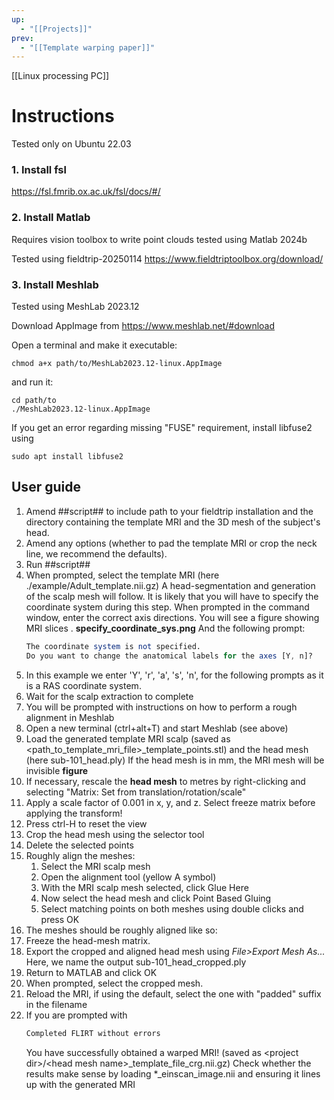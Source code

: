 ```yaml
---
up:
  - "[[Projects]]"
prev:
  - "[[Template warping paper]]"
---
```

[[Linux processing PC]]


# Instructions
Tested only on Ubuntu 22.03

### 1. Install fsl
https://fsl.fmrib.ox.ac.uk/fsl/docs/#/
### 2. Install Matlab
Requires vision toolbox to write point clouds
tested using Matlab 2024b

Tested using fieldtrip-20250114 https://www.fieldtriptoolbox.org/download/
### 3. Install Meshlab
Tested using MeshLab 2023.12
 
Download AppImage from https://www.meshlab.net/#download

Open a terminal and make it executable:

```shell
chmod a+x path/to/MeshLab2023.12-linux.AppImage
```

and run it:
```shell
cd path/to
./MeshLab2023.12-linux.AppImage
```

If you get an error regarding missing "FUSE" requirement, install libfuse2 using
```shell
sudo apt install libfuse2
```

## User guide

1. Amend ##script## to include path to your fieldtrip installation and the directory containing the template MRI and the 3D mesh of the subject's head.
2. Amend any options (whether to pad the template MRI or crop the neck line, we recommend the defaults).
3. Run ##script##
4. When prompted, select the template MRI (here ./example/Adult_template.nii.gz)
	A head-segmentation and generation of the scalp mesh will follow. It is likely that you will have to specify the coordinate system during this step. When prompted in the command window, enter the correct axis directions. You will see a figure showing MRI slices .
	**specify_coordinate_sys.png**
	And the following prompt:
	```octave
	The coordinate system is not specified.
	Do you want to change the anatomical labels for the axes [Y, n]? 
	```
5. In this example we enter 'Y', 'r', 'a', 's', 'n', for the following prompts as it is a RAS coordinate system.
6. Wait for the scalp extraction to complete
7. You will be prompted with instructions on how to perform a rough alignment in Meshlab
8. Open a new terminal (ctrl+alt+T) and start Meshlab (see above)
9. Load the generated template MRI scalp
   (saved as <path_to_template_mri_file>\_template_points.stl)
   and the head mesh (here sub-101_head.ply)
	If the head mesh is in mm, the MRI mesh will be invisible
	**figure**
10. If necessary, rescale the **head mesh** to metres by right-clicking and selecting "Matrix: Set from translation/rotation/scale"
11. Apply a scale factor of 0.001 in x, y, and z. Select freeze matrix before applying the transform!
12. Press ctrl-H to reset the view
13. Crop the head mesh using the selector tool
14. Delete the selected points
15. Roughly align the meshes:
	1. Select the MRI scalp mesh
	2. Open the alignment tool (yellow A symbol)
	3. With the MRI scalp mesh selected, click Glue Here
	4. Now select the head mesh and click Point Based Gluing
	5. Select matching points on both meshes using double clicks and press OK
16. The meshes should be roughly aligned like so:
17. Freeze the head-mesh matrix.
18. Export the cropped and aligned head mesh using _File>Export Mesh As..._
    Here, we name the output sub-101_head_cropped.ply
19. Return to MATLAB and click OK
20. When prompted, select the cropped mesh.
21. Reload the MRI, if using the default, select the one with "padded" suffix in the filename
22. If you are prompted with
	```octave
	Completed FLIRT without errors
	```
	You have successfully obtained a warped MRI! (saved as  \<project dir>\/\<head mesh name>\_template_file_crg.nii.gz)
Check whether the results make sense by loading \*\_einscan_image.nii and ensuring it lines up with the generated MRI